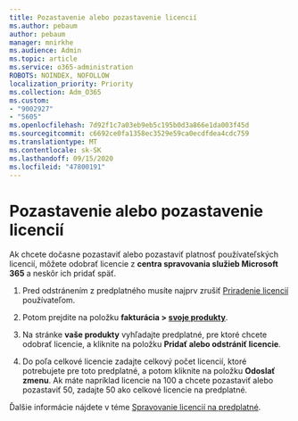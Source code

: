 ```yaml
---
title: Pozastavenie alebo pozastavenie licencií
ms.author: pebaum
author: pebaum
manager: mnirkhe
ms.audience: Admin
ms.topic: article
ms.service: o365-administration
ROBOTS: NOINDEX, NOFOLLOW
localization_priority: Priority
ms.collection: Adm_O365
ms.custom:
- "9002927"
- "5605"
ms.openlocfilehash: 7d92f1c7a03eb9eb5c195b0d3a866e1da003f45d
ms.sourcegitcommit: c6692ce0fa1358ec3529e59ca0ecdfdea4cdc759
ms.translationtype: MT
ms.contentlocale: sk-SK
ms.lasthandoff: 09/15/2020
ms.locfileid: "47800191"
---
```

# <a name="suspend-or-pause-licenses"></a>Pozastavenie alebo pozastavenie licencií

Ak chcete dočasne pozastaviť alebo pozastaviť platnosť používateľských licencií, môžete odobrať licencie z **centra spravovania služieb Microsoft 365** a neskôr ich pridať späť.

1. Pred odstránením z predplatného musíte najprv zrušiť [Priradenie licencií](https://docs.microsoft.com/microsoft-365/admin/manage/remove-licenses-from-users?view=o365-worldwide) používateľom.

2. Potom prejdite na položku **fakturácia > [svoje produkty](https://go.microsoft.com/fwlink/p/?linkid=842054)**.

3. Na stránke **vaše produkty** vyhľadajte predplatné, pre ktoré chcete odobrať licencie, a kliknite na položku **Pridať alebo odstrániť licencie**.

4. Do poľa celkové licencie zadajte celkový počet licencií, ktoré potrebujete pre toto predplatné, a potom kliknite na položku **Odoslať zmenu**. Ak máte napríklad licencie na 100 a chcete pozastaviť alebo pozastaviť 50, zadajte 50 ako celkové licencie na predplatné.

Ďalšie informácie nájdete v téme [Spravovanie licencií na predplatné](https://docs.microsoft.com/microsoft-365/commerce/licenses/buy-licenses?view=o365-worldwide).
